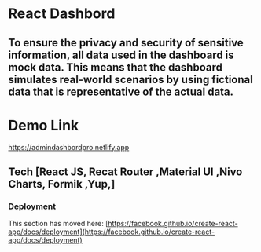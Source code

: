 # React Dashbord

## To ensure the privacy and security of sensitive information, all data used in the dashboard is mock data. This means that the dashboard simulates real-world scenarios by using fictional data that is representative of the actual data.

# Demo Link
https://admindashbordpro.netlify.app

## Tech [React JS, Recat Router ,Material UI ,Nivo Charts, Formik ,Yup,]













### Deployment

This section has moved here: [https://facebook.github.io/create-react-app/docs/deployment](https://facebook.github.io/create-react-app/docs/deployment)

